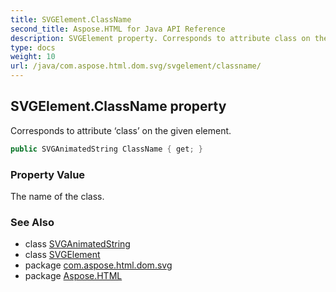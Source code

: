 ```yaml
---
title: SVGElement.ClassName
second_title: Aspose.HTML for Java API Reference
description: SVGElement property. Corresponds to attribute class on the given element
type: docs
weight: 10
url: /java/com.aspose.html.dom.svg/svgelement/classname/
---
```

## SVGElement.ClassName property

Corresponds to attribute ‘class’ on the given element.

```java
public SVGAnimatedString ClassName { get; }
```

### Property Value

The name of the class.

### See Also

* class [SVGAnimatedString](../../../com.aspose.html.dom.svg.datatypes/svganimatedString/)
* class [SVGElement](../)
* package [com.aspose.html.dom.svg](../../svgelement/)
* package [Aspose.HTML](../../../)
